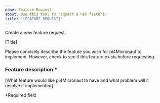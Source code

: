 ```yaml
---
name: Feature Request
about: Use this tool to request a new feature.
title: '[FEATURE REQUEST]'
--- 
```


Create a new feature request.

[Title]

Please concisely describe the feature you wish for pi4Micronaut to implement. However, check to see if this feature exists before requesting.

### Feature description *


[What feature would like pi4Micronaut to have and what problem will it resolve if implemented]


*Required field